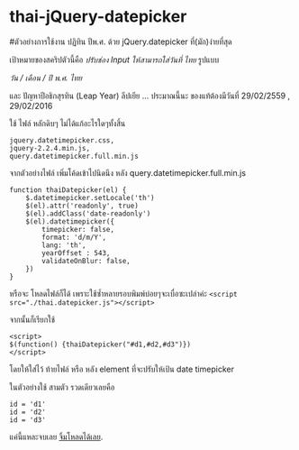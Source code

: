 # thai-jQuery-datepicker
#ตัวอย่างการใช้งาน ปฏิทิน ปีพ.ศ. ด้วย jQuery.datepicker ที่(มัก)ง่ายที่สุด

เป้าหมายของสคริปตัวนี้คือ *ปรับช่อง Input ให้สามารถใส่วันที่ ไทย*  รูปแบบ

*วัน / เดือน / ปี พ.ศ. ไทย*

และ ปัญหาปีอธิกสุรทิน (Leap Year) ลีปเยีย ... ประมาณนี้นะ ของแท้ต้องมีวันที่ 29/02/2559 , 29/02/2016

ใช้ ไฟล์ หลักดิบๆ ไม่ได้แก้อะไรใดๆทั้งสิ้น
```
jquery.datetimepicker.css,
jquery-2.2.4.min.js,
query.datetimepicker.full.min.js 
```
จากตัวอย่างไฟล์ เพิ่มโค้ดเข้าไปนิดนึง หลัง query.datetimepicker.full.min.js  
```
function thaiDatepicker(el) {
    $.datetimepicker.setLocale('th')
    $(el).attr('readonly', true)
    $(el).addClass('date-readonly')
    $(el).datetimepicker({
        timepicker: false,
        format: 'd/m/Y',
        lang: 'th',
        yearOffset : 543,
        validateOnBlur: false,
    })
}
```

หรือจะ โหลดไฟล์ก็ได้ เพราะใช้ซ้ำหลายรอบพิมพ์บ่อยๆจะเบื่อซะเปล่าค่ะ
```<script src="./thai.datepicker.js"></script>```

จากนั้นก็เรียกใช้
```
<script>
$(function() {thaiDatepicker("#d1,#d2,#d3")})
</script>
```
โดยให้ใส่ไว้ ท้ายไฟล์ หรือ หลัง element ที่จะปรับให้เป้น date timepicker

ในตัวอย่างใช้ สามตัว รวดเดียวเลยคือ 
```
id = 'd1'
id = 'd2'
id = 'd3'
```
แค่นี้แหละจบเลย [จิ้มโหลดได้เลย](https://github.com/sharecode/thai-jQuery-datepicker/archive/master.zip).

